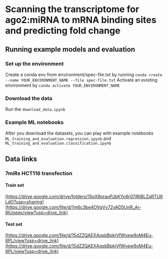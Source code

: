 # Scanning the transcriptome for ago2:miRNA to mRNA binding sites and predicting fold change

## Running example models and evaluation
### Set up the environment
Create a conda env from environment/spec-file.txt by running ```conda create --name YOUR_ENVIRONMENT_NAME --file spec-file.txt```
Activate an existing environment by ```conda activate YOUR_ENVIRONMENT_NAME```

### Download the data
Run the ```download_data.ipynb```

### Example ML notebooks
After you download the datasets, you can play with example notebooks ```ML_training_and_evaluation.regression.ipynb``` and ```ML_training_and_evaluation.classification.ipynb```

## Data links
### 7miRs HCT116 transfection
#### Train set
[https://drive.google.com/drive/folders/15pX8qrauPJbKYo6r07jRtBLZaRTU6LdO?usp=sharing](https://drive.google.com/file/d/1m6c3be4OVqVv72vAD5UnR_Ar-8IUoeex/view?usp=drive_link)
#### Test set
[https://drive.google.com/file/d/15dZZQAEXAqsbBpkjVfWvew9oM4Eu-8PL/view?usp=drive_link](https://drive.google.com/file/d/15dZZQAEXAqsbBpkjVfWvew9oM4Eu-8PL/view?usp=drive_link)
